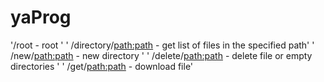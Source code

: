 # yaProg
'/root  -  root ' 
' /directory/<path:path> - get list of files in the specified path'
' /new/<path:path>  -  new directory '
' /delete/<path:path>  -  delete file or empty directories '
' /get/<path:path>  -  download file'
